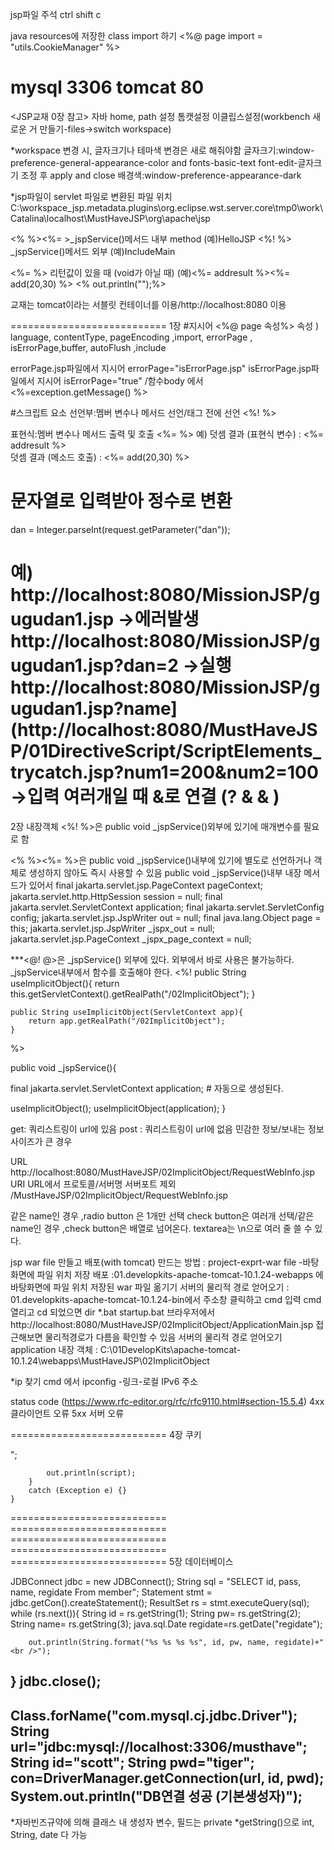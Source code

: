 jsp파일 주석 ctrl shift c

java resources에 저장한 class import 하기
<%@ page import = "utils.CookieManager" %>


mysql 3306
tomcat 80
===========================
<JSP교재 0장 참고>
자바 home, path 설정
톰캣설정
이클립스설정(workbench 새로운 거 만들기-files->switch workspace)


*workspace 변경 시, 글자크기나 테마색 변경은 새로 해줘야함
글자크기:window-preference-general-appearance-color and fonts-basic-text font-edit-글자크기 조정 후 apply and close
배경색:window-preference-appearance-dark

*jsp파일이 servlet 파일로 변환된 파일 위치
C:\workspace_jsp\.metadata\.plugins\org.eclipse.wst.server.core\tmp0\work\Catalina\localhost\MustHaveJSP\org\apache\jsp

<% %><%= >_jspService()메서드 내부 method  (예)HelloJSP 
<%! %>  _jspService()메서드 외부  (예)IncludeMain

<%= %> 리턴값이 있을 때 (void가 아닐 때) (예)<%= addresult %><%= add(20,30) %>
<% out.println("");%> 


교재는 tomcat이라는 서블릿 컨테이너를 이용/http://localhost:8080 이용

===========================
1장
#지시어 <%@ page 속성%>
속성 ) language, contentType, pageEncoding ,import, errorPage , isErrorPage,buffer, autoFlush ,include

errorPage.jsp파일에서 지시어 errorPage="isErrorPage.jsp" 
isErrorPage.jsp파일에서 지시어 isErrorPage="true" /함수body 에서 <%=exception.getMessage() %>

#스크립트 요소
선언부:멤버 변수나 메서드 선언/<html>태그 전에 선언
<%! %>

표현식:멤버 변수나 메서드 출력 및 호출
<%= %>
예) 덧셈 결과 (표현식 변수) : <%= addresult %> <br />  덧셈 결과 (메소드 호출) : <%= add(20,30) %> <br />

#	문자열로 입력받아 정수로 변환
dan = Integer.parseInt(request.getParameter("dan"));

예) http://localhost:8080/MissionJSP/gugudan1.jsp   ->에러발생
  http://localhost:8080/MissionJSP/gugudan1.jsp?dan=2  ->실행
 http://localhost:8080/MissionJSP/gugudan1.jsp?name](http://localhost:8080/MustHaveJSP/01DirectiveScript/ScriptElements_trycatch.jsp?num1=200&num2=100       ->입력 여러개일 때 &로 연결 (?  &   &  )
 ===========================
 2장 내장객체
 <%! %>은   public void _jspService()외부에 있기에 매개변수를 필요로 함

<% %><%= %>은 public void _jspService()내부에 있기에 별도로 선언하거나 객체로 생성하지 않아도 즉시 사용할 수 있음
 public void _jspService()내부 내장 메서드가 있어서
final jakarta.servlet.jsp.PageContext pageContext;
    jakarta.servlet.http.HttpSession session = null;
    final jakarta.servlet.ServletContext application;
    final jakarta.servlet.ServletConfig config;
    jakarta.servlet.jsp.JspWriter out = null;
    final java.lang.Object page = this;
    jakarta.servlet.jsp.JspWriter _jspx_out = null;
    jakarta.servlet.jsp.PageContext _jspx_page_context = null;  

***<@! @>은  _jspService() 외부에 있다. 
외부에서 바로 사용은 불가능하다.  _jspService내부에서 함수를 호출해야 한다.
<%! 
	public String useImplicitObject(){
		return this.getServletContext().getRealPath("/02ImplicitObject");
	}
	
	public String useImplicitObject(ServletContext app){
		return app.getRealPath("/02ImplicitObject");
	}
%>

public void _jspService(){

  final jakarta.servlet.ServletContext application; # 자동으로 생성된다.

 useImplicitObject();
 useImplicitObject(application);
}


get: 쿼리스트링이 url에 있음
post : 쿼리스트링이 url에 없음
         민감한 정보/보내는 정보 사이즈가 큰 경우

URL				        http://localhost:8080/MustHaveJSP/02ImplicitObject/RequestWebInfo.jsp
URI  URL에서 프로토콜/서버명 서버포트 제외 /MustHaveJSP/02ImplicitObject/RequestWebInfo.jsp



같은  name인 경우 ,radio button 은 1개만 선택
check button은  여러개 선택/같은  name인 경우 ,check button은 배열로 넘어온다.
textarea는 \n으로 여러 줄 쓸 수 있다.


jsp war file 만들고 배포(with tomcat)
만드는 방법 : project-exprt-war file -바탕화면에 파일 위치 저장
배포 :01.developkits-apache-tomcat-10.1.24-webapps 에 바탕화면에 파일 위치 저장된 war 파일 옮기기
서버의 물리적 경로 얻어오기 :  01.developkits-apache-tomcat-10.1.24-bin에서 주소창 클릭하고 cmd 입력
			cmd 열리고 cd 되었으면 dir *.bat
			startup.bat
			브라우저에서 http://localhost:8080/MustHaveJSP/02ImplicitObject/ApplicationMain.jsp 접근해보면 물리적경로가 다름을 확인할 수 있음
서버의 물리적 경로 얻어오기
application 내장 객체 : C:\01DevelopKits\apache-tomcat-10.1.24\webapps\MustHaveJSP\02ImplicitObject

*ip 찾기
cmd 에서 ipconfig -링크-로컬 IPv6 주소

status code (https://www.rfc-editor.org/rfc/rfc9110.html#section-15.5.4)
4xx 클라이언트 오류
5xx 서버 오류

 ===========================
 4장 쿠키
<script />태그를 만들어서 내장객체out을 이용하여 브라우저에 바로 출력하기
public static void alertLocation(String msg, String url, JspWriter out) {
		try {
			String script=""
							+ "<script>"
							+"   alert('" + msg + "');"
							+"   location.href='" + url +" ' ; "
							+ "</script>";
			out.println(script);
		}
		catch (Exception e) {}
	}

 =========================== =========================== =========================== =========================== ===========================
 5장 데이터베이스

 JDBConnect jdbc = new JDBConnect();
String sql = "SELECT id, pass, name, regidate From member";
Statement stmt = jdbc.getCon().createStatement();
ResultSet rs = stmt.executeQuery(sql);
while (rs.next()){
		String id = rs.getString(1);
		String pw= rs.getString(2);
		String name= rs.getString(3);
		java.sql.Date regidate=rs.getDate("regidate");
		
		out.println(String.format("%s %s %s %s", id, pw, name, regidate)+"<br />");
}
jdbc.close();
----------------------------------
Class.forName("com.mysql.cj.jdbc.Driver");
String url="jdbc:mysql://localhost:3306/musthave";
String id="scott";
String pwd="tiger";
con=DriverManager.getConnection(url, id, pwd);
System.out.println("DB연결 성공 (기본생성자)");
-------------------------------------
*자바빈즈규약에 의해 클래스 내 생성자 변수, 필드는 private
*getString()으로 int, String, date 다 가능
